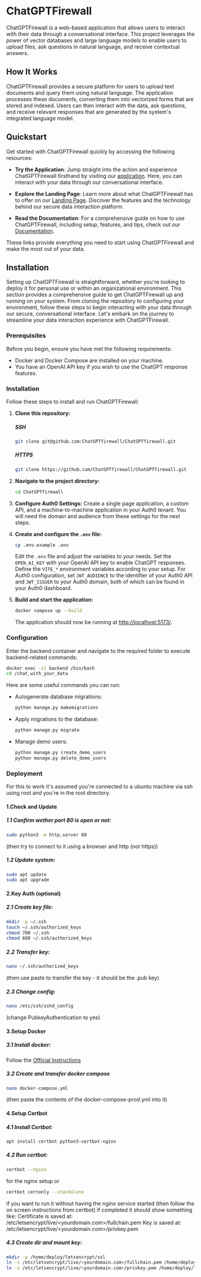 
# ChatGPTFirewall


ChatGPTFirewall is a web-based application that allows users to interact with their data through a conversational interface. This project leverages the power of vector databases and large language models to enable users to upload files, ask questions in natural language, and receive contextual answers.


## How It Works

ChatGPTFirewall provides a secure platform for users to upload text documents and query them using natural language. The application processes these documents, converting them into vectorized forms that are stored and indexed. Users can then interact with the data, ask questions, and receive relevant responses that are generated by the system's integrated language model.


## Quickstart

Get started with ChatGPTFirewall quickly by accessing the following resources:

- **Try the Application**: Jump straight into the action and experience ChatGPTFirewall firsthand by visiting our [application](https://chatgpt.enclaive.io/). Here, you can interact with your data through our conversational interface.

- **Explore the Landing Page**: Learn more about what ChatGPTFirewall has to offer on our [Landing Page](https://chatgptfirewall.github.io/ChatGPTfirewall/). Discover the features and the technology behind our secure data interaction platform.

- **Read the Documentation**: For a comprehensive guide on how to use ChatGPTFirewall, including setup, features, and tips, check out our [Documentation](https://chatgptfirewall.gitbook.io/chatgptfirewall/).

These links provide everything you need to start using ChatGPTFirewall and make the most out of your data.

## Installation

Setting up ChatGPTFirewall is straightforward, whether you're looking to deploy it for personal use or within an organizational environment. This section provides a comprehensive guide to get ChatGPTFirewall up and running on your system. From cloning the repository to configuring your environment, follow these steps to begin interacting with your data through our secure, conversational interface. Let's embark on the journey to streamline your data interaction experience with ChatGPTFirewall.

### Prerequisites

Before you begin, ensure you have met the following requirements:
- Docker and Docker Compose are installed on your machine.
- You have an OpenAI API key if you wish to use the ChatGPT response features.

### Installation

Follow these steps to install and run ChatGPTFirewall:

1. **Clone this repository:**
   ##### SSH
   ```sh
   git clone git@github.com:ChatGPTfirewall/ChatGPTfirewall.git
   ```
   ##### HTTPS
   ```sh
   git clone https://github.com/ChatGPTfirewall/ChatGPTfirewall.git
   ```

2. **Navigate to the project directory:**
   ```sh
   cd ChatGPTfirewall
   ```

3. **Configure Auth0 Settings:**
   Create a single page application, a custom API, and a machine-to-machine application in your Auth0 tenant. You will need the domain and audience from these settings for the next steps.

4. **Create and configure the `.env` file:**
   ```sh
   cp .env.example .env
   ```
   Edit the `.env` file and adjust the variables to your needs. Set the `OPEN_AI_KEY` with your OpenAI API key to enable ChatGPT responses. Define the `VITE_*` environment variables according to your setup. For Auth0 configuration, set `JWT_AUDIENCE` to the identifier of your Auth0 API and `JWT_ISSUER` to your Auth0 domain, both of which can be found in your Auth0 dashboard.

5. **Build and start the application:**
   ```sh
   docker compose up --build
   ```
   The application should now be running at [http://localhost:5173/](http://localhost:5173/).

### Configuration

Enter the backend container and navigate to the required folder to execute backend-related commands:

```sh
docker exec -it backend /bin/bash
cd /chat_with_your_data
```

Here are some useful commands you can run:

- Autogenerate database migrations:
  ```sh
  python manage.py makemigrations
  ```
- Apply migrations to the database:
  ```sh
  python manage.py migrate
  ```
- Manage demo users:
  ```sh
  python manage.py create_demo_users
  python manage.py delete_demo_users
  ```

### Deployment
For this to work it's assumed you're connected to a ubuntu machine via ssh using root and you're in the root directory.

#### 1.Check and Update
##### 1.1 Confirm wether port 80 is open or not:
```sh
sudo python3 -m http.server 80
```
(then try to connect to it using a browser and http (not https))

##### 1.2 Update system:
```sh
sudo apt update
sudo apt upgrade
```

#### 2.Key Auth (optional)
##### 2.1 Create key file:
```sh
mkdir -p ~/.ssh
touch ~/.ssh/authorized_keys
chmod 700 ~/.ssh
chmod 600 ~/.ssh/authorized_keys
```

##### 2.2 Transfer key:
```sh
nano ~/.ssh/authorized_keys
```
(then use paste to transfer the key - it should be the .pub key)

##### 2.3 Change config:
```sh
nano /etc/ssh/sshd_config
```
(change PubkeyAuthentication to yes)

#### 3.Setup Docker
##### 3.1 Install docker:
Follow the [Official Instructions](https://docs.docker.com/engine/install/ubuntu/)

##### 3.2 Create and transfer docker compose
```sh
nano docker-compose.yml
```
(then paste the contents of the docker-compose-prod.yml into it)

#### 4.Setup Certbot
##### 4.1 Install Certbot:
```sh
apt install certbot python3-certbot-nginx
```
##### 4.2 Run certbot:
```sh
certbot --nginx
```
for the nginx setup or
```sh
certbot certonly --standalone
```
if you want to run it without having the nginx service started
(then follow the on screen instructions from certbot)
if completed it should show something like:
Certificate is saved at: /etc/letsencrypt/live/<yourdomain.com>/fullchain.pem
Key is saved at:         /etc/letsencrypt/live/<yourdomain.com>/privkey.pem

##### 4.3 Create dir and mount key:
```sh
mkdir -p /home/deploy/letsencrypt/ssl
ln -s /etc/letsencrypt/live/<yourdomain.com>/fullchain.pem /home/deploy/letsencrypt/ssl/fullchain.pem
ln -s /etc/letsencrypt/live/<yourdomain.com>/privkey.pem /home/deploy/letsencrypt/ssl/privkey.pem
```
